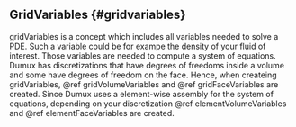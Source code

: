 ## GridVariables {#gridvariables}
<!-- @page gridVariables GridVariables -->

gridVariables is a concept which includes all variables needed to solve a PDE. Such a variable could be for exampe the density of your fluid of interest.
Those variables are needed to compute a system of equations.
Dumux has discretizations that have degrees of freedoms inside a volume and some have degrees of freedom on the face.
Hence, when createing gridVariables, @ref gridVolumeVariables and @ref gridFaceVariables are created.
Since Dumux uses a element-wise assembly for the system of equations, depending on your discretization @ref elementVolumeVariables and @ref elementFaceVariables are created.
